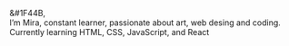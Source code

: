   &#1F44B, <br>I’m Mira, constant learner, passionate about art, web desing and coding. 
  Currently learning HTML, CSS, JavaScript, and React <br> 
  

